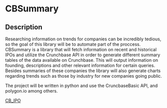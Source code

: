 # CBSummary

## Description
Researching information on trends for companies can be incredibly tedious, so the goal of this library will be to automate part of the proccess. CBSummary is a library that will fetch information on recent and historical IPOs and utilize the Crunchbase API in order to generate different summary tables of the data available on Crunchbase. This will output information on founding, descriptions and other relevant information for certain queries. Besides summaries of these companies the library will also generate charts regarding trends such as those by industry for new companies going public. 

The project will be written in python and use the CruncbaseBasic API, and polygon.io among others.

[CB_IPO](https://github.com/llw2128/CB_IPO)
